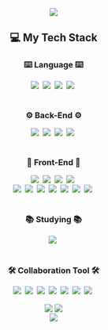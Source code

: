 <div align="center">
  <img src="https://capsule-render.vercel.app/api?type=waving&color=2fa599&height=300&section=header&text=안녕하세요!%20개발자%20Dartz입니다.&fontSize=50&fontColor=ffffff" />
</div>
<!--내용 부분-->
<h2 align="center">💻 My Tech Stack </h2>
<h3 align="center">⌨️ Language ⌨️</h3>
<div align="center">
  <img src="https://img.shields.io/badge/javascript-F7DF1E.svg?style=for-the-badge&logo=javascript&logoColor=20232a" />&nbsp
  <img src="https://img.shields.io/badge/python-3776AB.svg?style=for-the-badge&logo=python&logoColor=white" />&nbsp
  <img src="https://img.shields.io/badge/typescript-3178C6.svg?style=for-the-badge&logo=typescript&logoColor=white" />&nbsp
  <img src="https://img.shields.io/badge/java-007396?style=for-the-badge&logo=java&logoColor=white">&nbsp
</div>
<br>
<h3 align="center">⚙️ Back-End ⚙️</h3>
<div align="center">
  <img src="https://img.shields.io/badge/spring-ffffff.svg?style=for-the-badge&logo=spring&logoColor=6DB33F" />&nbsp
  <img src="https://img.shields.io/badge/springboot-ffffff.svg?style=for-the-badge&logo=springboot&logoColor=6DB33F" />&nbsp
  <img src="https://img.shields.io/badge/django-81a581.svg?style=for-the-badge&logo=django&logoColor=092E20" />&nbsp
  <img src="https://img.shields.io/badge/wagtail-43B1B0.svg?style=for-the-badge&logo=wagtail&logoColor=20232a" />&nbsp
</div>
<br>
<h3 align="center">📒 Front-End 📒</h3>
<div align="center">
  <div>
    <img src="https://img.shields.io/badge/react-20232a.svg?style=for-the-badge&logo=react&logoColor=61DAFB" />&nbsp
    <img src="https://img.shields.io/badge/vue.js-81a581.svg?style=for-the-badge&logo=vue.js&logoColor=#4FC08D" />&nbsp
    <img src="https://img.shields.io/badge/nuxt.js-00DC82.svg?style=for-the-badge&logo=nuxt.js&logoColor=ffffff" />&nbsp
    <img src="https://img.shields.io/badge/next.js-000000.svg?style=for-the-badge&logo=nextdotjs&logoColor=#ffffff" />&nbsp
  </div>
  <img src="https://img.shields.io/badge/html5-E34F26.svg?style=for-the-badge&logo=html5&logoColor=white" />&nbsp
  <img src="https://img.shields.io/badge/css3-1572B6.svg?style=for-the-badge&logo=css3&logoColor=white" />&nbsp
  <img src="https://img.shields.io/badge/emotion-D36AC2.svg?style=for-the-badge&logoColor=white" />&nbsp
  <img src="https://img.shields.io/badge/styled--components-DB7093?style=for-the-badge&logo=styled-components&logoColor=ffd35b" />&nbsp
  <img src="https://img.shields.io/badge/tailwindcss-1daabb.svg?style=for-the-badge&logo=tailwind-css&logoColor=white" />&nbsp
  <img src="https://img.shields.io/badge/bootstrap-7952B3.svg?style=for-the-badge&logo=bootstrap&logoColor=white" />&nbsp
  <img src="https://img.shields.io/badge/bulma-00D1B2.svg?style=for-the-badge&logo=bulma&logoColor=white" />&nbsp
</div>

<div align="center">
</div>

<br>

<h3 align="center">📚 Studying 📚</h3>
<div align="center">
  <img src="https://img.shields.io/badge/React%20Query-FF4154?style=for-the-badge&logo=react%20query&logoColor=white" />&nbsp
</div>

<br>

<h3 align="center">🛠 Collaboration Tool 🛠</h3>
<div align="center">
  <img src="https://img.shields.io/badge/git-F05033.svg?style=for-the-badge&logo=git&logoColor=white" />&nbsp
  <img src="https://img.shields.io/badge/github-181717.svg?style=for-the-badge&logo=github&logoColor=white" />&nbsp
  <img src="https://img.shields.io/badge/Notion-F3F3F3.svg?style=for-the-badge&logo=notion&logoColor=black" />&nbsp
  <img src="https://img.shields.io/badge/figma-F24E1E.svg?style=for-the-badge&logo=figma&logoColor=white" />&nbsp
  <img src="https://img.shields.io/badge/mattermost-0058CC.svg?style=for-the-badge&logo=mattermost&logoColor=white" />&nbsp
  <img src="https://img.shields.io/badge/slack-4A154B.svg?style=for-the-badge&logo=slack&logoColor=white" />&nbsp
  <img src="https://img.shields.io/badge/jira-0052CC.svg?style=for-the-badge&logo=jira&logoColor=white" />&nbsp
</div>
<br>
<div>
  <div align="center">    
    <img src="http://mazassumnida.wtf/api/v2/generate_badge?boj=jwun95" />
    <img src="https://github-readme-stats.vercel.app/api/top-langs/?username=jwun95&layout=compact&theme=dracula&hide=css,html,teX,less" />
  </div>
  <div align="center">
    <img src="https://github-readme-stats.vercel.app/api?username=jwun95" />
  </div>
</div>
